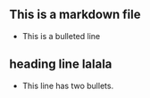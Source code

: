 ## This is a markdown file
* This is a bulleted line
## heading line lalala
* This line has two bullets.

